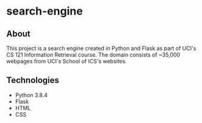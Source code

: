 # search-engine


 ## About
This project is a search engine created in Python and Flask as part of UCI's CS 121 Information Retrieval course. The domain consists of ~35,000 webpages from UCI's School of ICS's websites.

## Technologies
* Python 3.8.4
* Flask
* HTML
* CSS
